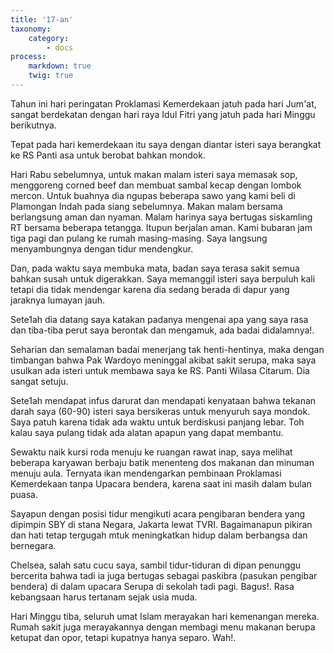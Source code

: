 ```yaml
---
title: '17-an'
taxonomy:
    category:
        - docs
process:
    markdown: true
    twig: true
---
```


Tahun ini hari peringatan Proklamasi Kemerdekaan jatuh pada hari Jum'at, sangat berdekatan dengan hari raya Idul Fitri yang jatuh pada hari Minggu berikutnya.

Tepat pada hari kemerdekaan itu saya dengan diantar isteri saya berangkat ke RS Panti asa untuk berobat bahkan mondok.

Hari Rabu sebelumnya, untuk makan malam isteri saya memasak sop, menggoreng corned beef dan membuat sambal kecap dengan lombok mercon. Untuk buahnya dia ngupas beberapa sawo yang kami beli di Plamongan Indah pada siang sebelumnya.
Makan malam bersama berlangsung aman dan nyaman. Malam harinya saya bertugas siskamling RT bersama beberapa tetangga. Itupun berjalan aman. Kami bubaran jam tiga pagi dan pulang ke rumah masing-masing. Saya langsung menyambungnya dengan tidur mendengkur.

Dan, pada waktu saya membuka mata, badan saya terasa sakit semua bahkan susah untuk digerakkan. Saya memanggil isteri saya berpuluh kali tetapi dia tidak mendengar karena dia sedang berada di dapur yang jaraknya lumayan jauh.

Sete1ah dia datang saya katakan padanya mengenai apa yang saya rasa dan tiba-tiba perut saya berontak dan mengamuk, ada badai didalamnya!. 

Seharian dan semalaman badai menerjang tak henti-hentinya, maka dengan timbangan bahwa Pak Wardoyo meninggal akibat sakit serupa, maka saya usulkan ada isteri untuk membawa saya ke RS. Panti Wilasa Citarum. Dia sangat setuju. 

Sete1ah mendapat infus darurat dan mendapati kenyataan bahwa tekanan darah saya (60-90) isteri saya bersikeras untuk menyuruh saya mondok. Saya patuh karena tidak ada waktu untuk berdiskusi panjang lebar. Toh kalau saya pulang tidak ada alatan apapun yang dapat membantu.

Sewaktu naik kursi roda menuju ke ruangan rawat inap, saya melihat beberapa karyawan berbaju batik menenteng dos makanan dan minuman menuju aula. Ternyata ikan mendengarkan pembinaan Proklamasi Kemerdekaan tanpa Upacara bendera, karena saat ini masih dalam bulan puasa.

Sayapun dengan posisi tidur mengikuti acara pengibaran bendera yang dipimpin SBY di stana Negara, Jakarta lewat TVRI. Bagaimanapun pikiran dan hati tetap tergugah mtuk meningkatkan hidup dalam berbangsa dan bernegara.

Chelsea, salah satu cucu saya, sambil tidur-tiduran di dipan penunggu bercerita bahwa tadi ia juga bertugas sebagai paskibra (pasukan pengibar bendera) di dalam upacara Serupa di sekolah tadi pagi. Bagus!. Rasa kebangsaan harus tertanam sejak usia muda.

Hari Minggu tiba, seluruh umat Islam merayakan hari kemenangan mereka. Rumah sakit juga merayakannya dengan membagi menu makanan berupa ketupat dan opor, tetapi kupatnya hanya separo. Wah!.

